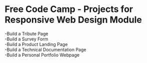 # Free Code Camp - Projects for Responsive Web Design Module 

-Build a Tribute Page <br>
-Build a Survey Form <br>
-Build a Product Landing Page <br>
-Build a Technical Documentation Page <br>
-Build a Personal Portfolio Webpage
